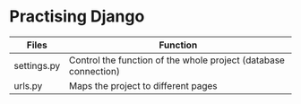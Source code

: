 # Practising Django

| Files       | Function                                                        |
| ----------- | --------------------------------------------------------------- |
| settings.py | Control the function of the whole project (database connection) |
| urls.py     | Maps the project to different pages                            |

